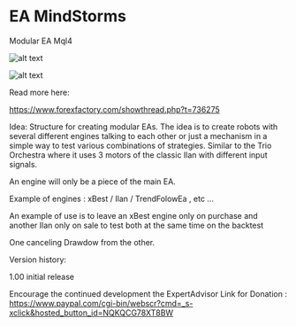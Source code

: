 # EA MindStorms
Modular EA Mql4

![alt text](https://www.pro-linux.de/images/NB3/imgdb/lego-mindstorms-ev3-modelle.jpg)

![alt text](https://fxmedia.s3.amazonaws.com/articles/shutterstock_84791716.jpg)

Read more here:

https://www.forexfactory.com/showthread.php?t=736275

Idea: Structure for creating modular EAs. The idea is to create robots with several different engines talking to each other or just a mechanism in a simple way to test various combinations of strategies. Similar to the Trio Orchestra where it uses 3 motors of the classic Ilan with different input signals.

An engine will only be a piece of the main EA.

Example of engines : xBest / Ilan / TrendFolowEa , etc ...

An example of use is to leave an xBest engine only on purchase and another Ilan only on sale to test both at the same time on the backtest

One canceling Drawdow from the other.

Version history:

1.00 initial release

Encourage the continued development the ExpertAdvisor
Link for Donation : https://www.paypal.com/cgi-bin/webscr?cmd=_s-xclick&hosted_button_id=NQKQCG78XT8BW
